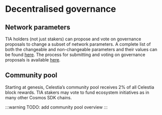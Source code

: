 # Decentralised governance

## Network parameters

TIA holders (not just stakers) can propose and vote on governance
proposals to change a subset of network parameters. A complete list
of both the changeable and non-changeable parameters and their
values can be found [here](https://github.com/celestiaorg/celestia-app/blob/v1.x/specs/src/specs/params.md).
The process for submitting and voting on governance proposals is available [here](../../nodes/celestia-app-commands/#governance).

## Community pool

Starting at genesis, Celestia’s community pool receives 2% of all Celestia block rewards. TIA stakers may vote to fund ecosystem initiatives as in many other Cosmos SDK chains.

:::warning
TODO: add community pool overview
:::
